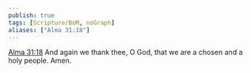 ```yaml
---
publish: true
tags: [Scripture/BoM, noGraph]
aliases: ["Alma 31:18"]
---
```

[Alma 31:18](https://churchofjesuschrist.org/study/scriptures/bofm/alma/31?lang=eng&id=p18#p18) And again we thank thee, O God, that we are a chosen and a holy people. Amen.
